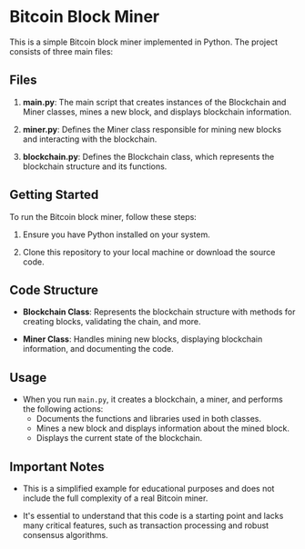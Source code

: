 # Bitcoin Block Miner

This is a simple Bitcoin block miner implemented in Python. The project consists of three main files:

## Files

1. **main.py**: The main script that creates instances of the Blockchain and Miner classes, mines a new block, and displays blockchain information.

2. **miner.py**: Defines the Miner class responsible for mining new blocks and interacting with the blockchain.

3. **blockchain.py**: Defines the Blockchain class, which represents the blockchain structure and its functions.

## Getting Started

To run the Bitcoin block miner, follow these steps:

1. Ensure you have Python installed on your system.

2. Clone this repository to your local machine or download the source code.

## Code Structure

- **Blockchain Class**: Represents the blockchain structure with methods for creating blocks, validating the chain, and more.

- **Miner Class**: Handles mining new blocks, displaying blockchain information, and documenting the code.

## Usage

- When you run `main.py`, it creates a blockchain, a miner, and performs the following actions:
  - Documents the functions and libraries used in both classes.
  - Mines a new block and displays information about the mined block.
  - Displays the current state of the blockchain.

## Important Notes

- This is a simplified example for educational purposes and does not include the full complexity of a real Bitcoin miner.

- It's essential to understand that this code is a starting point and lacks many critical features, such as transaction processing and robust consensus algorithms.
